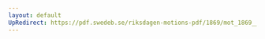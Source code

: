 ```yaml
---
layout: default
UpRedirect: https://pdf.swedeb.se/riksdagen-motions-pdf/1869/mot_1869__ak__00336.pdf
---
```

